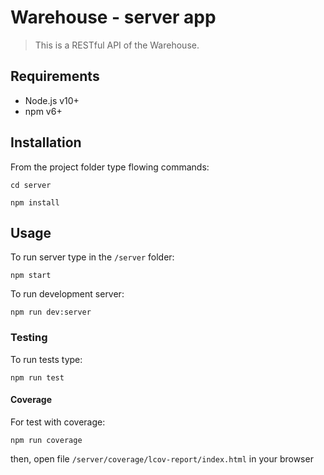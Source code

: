 # Warehouse - server app

> This is a RESTful API of the Warehouse. 

## Requirements
- Node.js v10+
- npm v6+

## Installation
From the project folder type flowing commands:
```
cd server 

npm install
``` 

## Usage

To run server type in the `/server` folder:
```
npm start
```
To run development server:
```
npm run dev:server
``` 

### Testing
To run tests type:
```
npm run test
```

#### Coverage 
For test with coverage:
```$xslt
npm run coverage
```
then, open file `/server/coverage/lcov-report/index.html` in your browser
